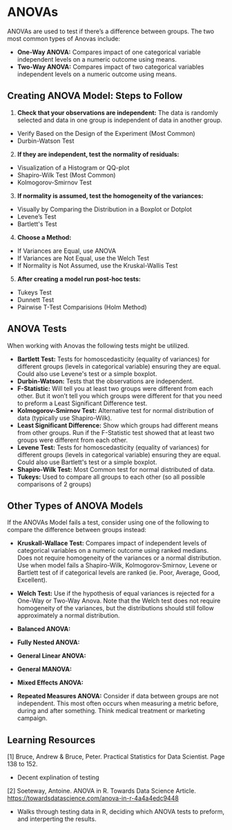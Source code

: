 # ANOVAs

ANOVAs are used to test if there’s a difference between groups. The two most common types of Anovas include:  
- **One-Way ANOVA:** Compares impact of one categorical variable independent levels on a numeric outcome using means.  
- **Two-Way ANOVA:** Compares impact of two categorical variables independent levels on a numeric outcome using means.  

## Creating ANOVA Model: Steps to Follow
1. **Check that your observations are independent:** The data is randomly selected and data in one group is independent of data in another group.
- Verify Based on the Design of the Experiment (Most Common) 
- Durbin-Watson Test 
2. **If they are independent, test the normality of residuals:**
- Visualization of a Histogram or QQ-plot 
- Shapiro-Wilk Test (Most Common) 
- Kolmogorov-Smirnov Test 
3. **If normality is assumed, test the homogeneity of the variances:**
- Visually by Comparing the Distribution in a Boxplot or Dotplot
- Levene’s Test
- Bartlett's Test 
4. **Choose a Method:** 
- If Variances are Equal, use ANOVA
- If Variances are Not Equal, use the Welch Test
- If Normality is Not Assumed, use the Kruskal-Wallis Test
5. **After creating a model run post-hoc tests:** 
- Tukeys Test
- Dunnett Test
- Pairwise T-Test Comparisions (Holm Method) 

## ANOVA Tests

When working with Anovas the following tests might be utilized. 

- **Bartlett Test:** Tests for homoscedasticity (equality of variances) for different groups (levels in categorical variable) ensuring they are equal. Could also use Levene's test or a simple boxplot. 
- **Durbin-Watson:** Tests that the observations are independent. 
- **F-Statistic:** Will tell you at least two groups were different from each other. But it won’t tell you which groups were different for that you need to preform a Least Significant Difference test. 
- **Kolmogorov-Smirnov Test:** Alternative test for normal distribution of data (typically use Shapiro-Wilk). 
- **Least Significant Difference:** Show which groups had different means from other groups. Run if the F-Statistic test showed that at least two groups were different from each other. 
- **Levene Test:** Tests for homoscedasticity (equality of variances) for different groups (levels in categorical variable) ensuring they are equal. Could also use Bartlett's test or a simple boxplot.
- **Shapiro-Wilk Test:** Most Common test for normal distributed of data. 
- **Tukeys:** Used to compare all groups to each other (so all possible comparisons of 2 groups)

## Other Types of ANOVA Models 

If the ANOVAs Model fails a test, consider using one of the following to compare the difference between groups instead: 
- **Kruskall-Wallace Test:** Compares impact of independent levels of categorical variables on a numeric outcome using ranked medians. Does not require homogeneity of the variances or a normal distribution. Use when model fails a Shapiro-Wilk, Kolmogorov-Smirnov, Levene or Bartlett test of if categorical levels are ranked (ie. Poor, Average, Good, Excellent). 
- **Welch Test:** Use if the hypothesis of equal variances is rejected for a One-Way or Two-Way Anova. Note that the Welch test does not require homogeneity of the variances, but the distributions should still follow approximately a normal distribution.

- **Balanced ANOVA:** 
- **Fully Nested ANOVA:** 
- **General Linear ANOVA:** 
- **General MANOVA:** 
- **Mixed Effects ANOVA:**  
- **Repeated Measures ANOVA:** Consider if data between groups are not independent. This most often occurs when measuring a metric before, during and after something. Think medical treatment or marketing campaign.

## Learning Resources 

[1] Bruce, Andrew & Bruce, Peter. Practical Statistics for Data Scientist. Page 138 to 152. 
- Decent explination of testing 

[2] Soeteway, Antoine. ANOVA in R. Towards Data Science Article. https://towardsdatascience.com/anova-in-r-4a4a4edc9448
- Walks through testing data in R, deciding which ANOVA tests to preform, and interperting the results.  
